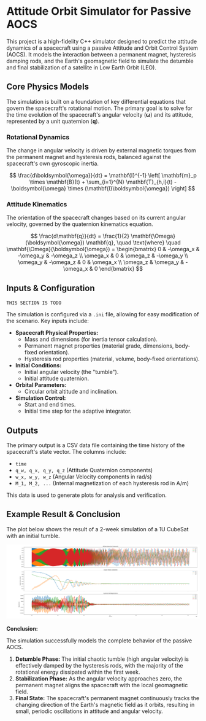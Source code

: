 # Attitude Orbit Simulator for Passive AOCS

This project is a high-fidelity C++ simulator designed to predict the attitude dynamics of a spacecraft using a passive Attitude and Orbit Control System (AOCS). It models the interaction between a permanent magnet, hysteresis damping rods, and the Earth's geomagnetic field to simulate the detumble and final stabilization of a satellite in Low Earth Orbit (LEO).

## Core Physics Models

The simulation is built on a foundation of key differential equations that govern the spacecraft's rotational motion. The primary goal is to solve for the time evolution of the spacecraft's angular velocity ($\boldsymbol{\omega}$) and its attitude, represented by a unit quaternion ($\mathbf{q}$).

### Rotational Dynamics

The change in angular velocity is driven by external magnetic torques from the permanent magnet and hysteresis rods, balanced against the spacecraft's own gyroscopic inertia.

$$
\frac{d\boldsymbol{\omega}}{dt} = \mathbf{I}^{-1} \left[ \mathbf{m}_p \times \mathbf{B}(t) + \sum_{i=1}^{N} \mathbf{T}_{h,i}(t) - \boldsymbol{\omega} \times (\mathbf{I}\boldsymbol{\omega}) \right]
$$

### Attitude Kinematics

The orientation of the spacecraft changes based on its current angular velocity, governed by the quaternion kinematics equation.

$$
\frac{d\mathbf{q}}{dt} = \frac{1}{2} \mathbf{\Omega}(\boldsymbol{\omega}) \mathbf{q}, \quad \text{where} \quad
\mathbf{\Omega}(\boldsymbol{\omega}) =
\begin{bmatrix}
0 & -\omega_x & -\omega_y & -\omega_z \\
\omega_x & 0 & \omega_z & -\omega_y \\
\omega_y & -\omega_z & 0 & \omega_x \\
\omega_z & \omega_y & -\omega_x & 0
\end{bmatrix}
$$

## Inputs & Configuration

```
THIS SECTION IS TODO
```

The simulation is configured via a `.ini` file, allowing for easy modification of the scenario. Key inputs include:

*   **Spacecraft Physical Properties:**
    *   Mass and dimensions (for inertia tensor calculation).
    *   Permanent magnet properties (material grade, dimensions, body-fixed orientation).
    *   Hysteresis rod properties (material, volume, body-fixed orientations).
*   **Initial Conditions:**
    *   Initial angular velocity (the "tumble").
    *   Initial attitude quaternion.
*   **Orbital Parameters:**
    *   Circular orbit altitude and inclination.
*   **Simulation Control:**
    *   Start and end times.
    *   Initial time step for the adaptive integrator.

## Outputs

The primary output is a CSV data file containing the time history of the spacecraft's state vector. The columns include:
*   `time`
*   `q_w, q_x, q_y, q_z` (Attitude Quaternion components)
*   `w_x, w_y, w_z` (Angular Velocity components in rad/s)
*   `M_1, M_2, ...` (Internal magnetization of each hysteresis rod in A/m)

This data is used to generate plots for analysis and verification.

## Example Result & Conclusion

The plot below shows the result of a 2-week simulation of a 1U CubeSat with an initial tumble.

![Final Detumble Simulation Results](results/dynamics.png)

**Conclusion:**

The simulation successfully models the complete behavior of the passive AOCS.

1.  **Detumble Phase:** The initial chaotic tumble (high angular velocity) is effectively damped by the hysteresis rods, with the majority of the rotational energy dissipated within the first week.
2.  **Stabilization Phase:** As the angular velocity approaches zero, the permanent magnet aligns the spacecraft with the local geomagnetic field.
3.  **Final State:** The spacecraft's permanent magnet continuously tracks the changing direction of the Earth's magnetic field as it orbits, resulting in small, periodic oscillations in attitude and angular velocity.

